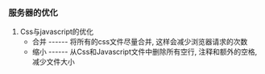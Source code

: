 ### 服务器的优化

1. Css与javascript的优化
   * 合并   ------ 将所有的css文件尽量合并, 这样会减少浏览器请求的次数
   * 缩小   ------ 从Css和Javascript文件中删除所有空行, 注释和额外的空格,减少文件大小